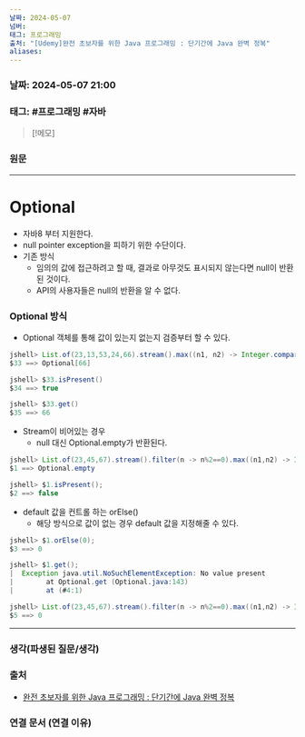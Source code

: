 ```yaml
---
날짜: 2024-05-07
넘버: 
태그: 프로그래밍
출처: "[Udemy]완전 초보자를 위한 Java 프로그래밍 : 단기간에 Java 완벽 정복"
aliases:
---
```

### 날짜:  2024-05-07 21:00

### 태그: #프로그래밍  #자바

>[!메모]
>

### 원문
---
# Optional
- 자바8 부터 지원한다.
- null pointer exception을 피하기 위한 수단이다.
- 기존 방식
	- 임의의 값에 접근하려고 할 때, 결과로 아무것도 표시되지 않는다면 null이 반환된 것이다.
	- API의 사용자들은 null의 반환을 알 수 없다.
### Optional 방식
- Optional 객체를 통해 값이 있는지 없는지 검증부터 할 수 있다.
```java
jshell> List.of(23,13,53,24,66).stream().max((n1, n2) -> Integer.compare(n1, n2));
$33 ==> Optional[66]

jshell> $33.isPresent()
$34 ==> true

jshell> $33.get()
$35 ==> 66
```
- Stream이 비어있는 경우
	- null 대신 Optional.empty가 반환된다.
```java
jshell> List.of(23,45,67).stream().filter(n -> n%2==0).max((n1,n2) -> Integer.compare(n1, n2));
$1 ==> Optional.empty

jshell> $1.isPresent();
$2 ==> false
```
- default 값을 컨트롤 하는 orElse()
	- 해당 방식으로 값이 없는 경우 default 값을 지정해줄 수 있다.
```java
jshell> $1.orElse(0);
$3 ==> 0

jshell> $1.get();
|  Exception java.util.NoSuchElementException: No value present
|        at Optional.get (Optional.java:143)
|        at (#4:1)

jshell> List.of(23,45,67).stream().filter(n -> n%2==0).max((n1,n2) -> Integer.compare(n1, n2)).orElse(0);
$5 ==> 0
```

---
### 생각(파생된 질문/생각)

### 출처
- [완전 초보자를 위한 Java 프로그래밍 : 단기간에 Java 완벽 정복](https://www.udemy.com/course/best-java-programming/?couponCode=ST6MT42324)

### 연결 문서 (연결 이유)
